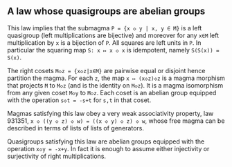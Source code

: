 ## A law whose quasigroups are abelian groups

This law implies that the submagma `P = {x ◇ y | x, y ∈ M}` is a left quasigroup (left multiplications are bijective) and moreover for any `x∈M` left multiplication by `x` is a bijection of `P`.  All squares are left units in `P`.  In particular the squaring map `S: x ↦ x ◇ x` is idempotent, namely `S(S(x)) = S(x)`.

The right cosets `M◇z = {x◇z|x∈M}` are pairwise equal or disjoint hence partition the magma.  For each `z`, the map `x ↦ (x◇z)◇z` is a magma morphism that projects `M` to `M◇z` (and is the identity on `M◇z`).  It is a magma isomorphism from any given coset `M◇y` to `M◇z`.  Each coset is an abelian group equipped with the operation `s◇t = -s+t` for `s,t` in that coset.

Magmas satisfying this law obey a very weak associativity property, law 931351, `x ◇ ((y ◇ z) ◇ w) = ((x ◇ y) ◇ z) ◇ w`, whose free magma can be described in terms of lists of lists of generators.

Quasigroups satisfying this law are abelian groups equipped with the operation `x◇y = -x+y`.  In fact it is enough to assume either injectivity or surjectivity of right multiplications.

